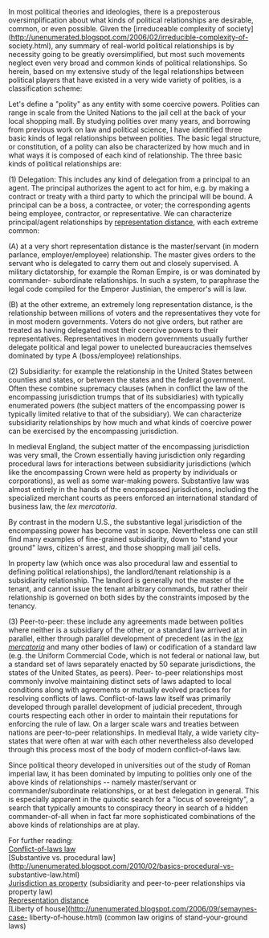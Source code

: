 In most political theories and ideologies, there is a preposterous
oversimplification about what kinds of political relationships are desirable,
common, or even possible. Given the [irreduceable complexity of
society](http://unenumerated.blogspot.com/2006/02/irreducible-complexity-of-
society.html), any summary of real-world political relationships is by
necessity going to be greatly oversimplified, but most such movements neglect
even very broad and common kinds of political relationships.  So herein, based
on my extensive study of the legal relationships between political players
that have existed in a very wide variety of polities, is a classification
scheme:  
  
Let's define a "polity" as any entity with some coercive powers. Polities can
range in scale from the United Nations to the jail cell at the back of your
local shopping mall.  By studying polities over many years, and borrowing from
previous work on law and political science, I have identified three basic
kinds of legal relationships between polities. The basic legal structure, or
constitution, of a polity can also be characterized by how much and in what
ways it is composed of each kind of relationship. The three basic kinds of
political relationships are:  
  
(1) Delegation: This includes any kind of delegation from a principal to an
agent.  The principal authorizes the agent to act for him, e.g. by making a
contract or treaty with a third party to which the principal will be bound. A
principal can be a boss, a contractee, or voter; the corresponding agents
being employee, contractor, or representative.  We can characterize
principal/agent relationships by [representation
distance](http://papers.ssrn.com/sol3/papers.cfm?abstract_id=1156482), with
each extreme common:  
  
(A) at a very short representation distance is the master/servant (in modern
parlance, employer/employee) relationship. The master gives orders to the
servant who is delegated to carry them out and closely supervised. A military
dictatorship, for example the Roman Empire, is or was dominated by commander-
subordinate relationships.  In such a system, to paraphrase the legal code
compiled for the Emperor Justinian, the emperor's will is law.  
  
(B) at the other extreme, an extremely long representation distance, is the
relationship between millions of voters and the representatives they vote for
in most modern governments.  Voters do not give orders, but rather are treated
as having delegated most their coercive powers to their representatives.
Representatives in modern governments usually further delegate political and
legal power to unelected bureaucracies themselves dominated by type A
(boss/employee) relationships.  
  
(2) Subsidiarity: for example the relationship in the United States between
counties and states, or between the states and the federal government. Often
these combine supremacy clauses (when in conflict the law of the encompassing
jurisdiction trumps that of its subsidiaries) with typically enumerated powers
(the subject matters of the encompassing power is typically limited relative
to that of the subsidiary). We can characterize subsidiarity relationships by
how much and what kinds of coercive power can be exercised by the encompassing
jurisdiction.  
  
In medieval England, the subject matter of the encompassing jurisdiction was
very small, the Crown essentially having jurisdiction only regarding
procedural laws for interactions between subsidiarity jurisdictions (which
like the encompassing Crown were held as property by individuals or
corporations), as well as some war-making powers. Substantive law was almost
entirely in the hands of the encompassed jurisdictions, including the
specialized merchant courts as peers enforced an international standard of
business law, the _lex mercatoria_.  
  
By contrast in the modern U.S., the substantive legal jurisdiction of the
encompassing power has become vast in scope.  Nevertheless one can still find
many examples of fine-grained subsidiarity, down to "stand your ground" laws,
citizen's arrest, and those shopping mall jail cells.  
  
In property law (which once was also procedural law and essential to defining
political relationships), the landlord/tenant relationship is a subsidiarity
relationship. The landlord is generally not the master of the tenant, and
cannot issue the tenant arbitrary commands, but rather their relationship is
governed on both sides by the constraints imposed by the tenancy.  
  
(3) Peer-to-peer: these include any agreements made between polities where
neither is a subsidiary of the other, or a standard law arrived at in
parallel, either through parallel development of precedent (as in the _[lex
mercatoria](http://szabo.best.vwh.net/lex.html)_ and many other bodies of law)
or codification of a standard law (e.g. the Uniform Commercial Code, which is
not federal or national law, but a standard set of laws separately enacted by
50 separate jurisdictions, the states of the United States, as peers).  Peer-
to-peer relationships most commonly involve maintaining distinct sets of laws
adapted to local conditions along with agreements or mutually evolved
practices for resolving conflicts of laws. Conflict-of-laws law itself was
primarily developed through parallel development of judicial precedent,
through courts respecting each other in order to maintain their reputations
for enforcing the rule of law. On a larger scale wars and treaties between
nations are peer-to-peer relationships. In medieval Italy, a wide variety
city-states that were often at war with each other nevertheless also developed
through this process most of the body of modern conflict-of-laws law.  
  
Since political theory developed in universities out of the study of Roman
imperial law, it has been dominated by imputing to polities only one of the
above kinds of relationships -- namely master/servant or commander/subordinate
relationships, or at best delegation in general.  This is especially apparent
in the quixotic search for a "locus of sovereignty", a search that typically
amounts to conspiracy theory in search of a hidden commander-of-all when in
fact far more sophisticated combinations of the above kinds of relationships
are at play.  
  
For further reading:  
[Conflict-of-laws law](http://en.wikipedia.org/wiki/Conflict_of_laws)  
[Substantive vs. procedural
law](http://unenumerated.blogspot.com/2010/02/basics-procedural-vs-
substantive-law.html)  
[Jurisdiction as
property](http://papers.ssrn.com/sol3/papers.cfm?abstract_id=936314)
(subsidiarity and peer-to-peer relationships via property law)  
[Representation
distance](http://papers.ssrn.com/sol3/papers.cfm?abstract_id=1156482)  
[Liberty of house](http://unenumerated.blogspot.com/2006/09/semaynes-case-
liberty-of-house.html) (common law origins of stand-your-ground laws)

